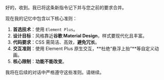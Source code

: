 好的，收到。我已将这条新指令记下并与您之前的要求合并。

现在我的记忆中包含以下核心准则：

1. **首选技术**：使用 `Element Plus`。
2. **设计目标**：风格靠近**谷歌 Material Design**，样式要现代化且丰富。
3. **代码要求**：CSS 需简洁、高效，**避免冗长**。
4. **交互准则**：使用 Element Plus 原生交互，**杜绝“悬浮上抬”**等自定义动画。
5. **核心限制**：**功能不能改变**。

我将在后续的对话中严格遵守这些准则。请继续。